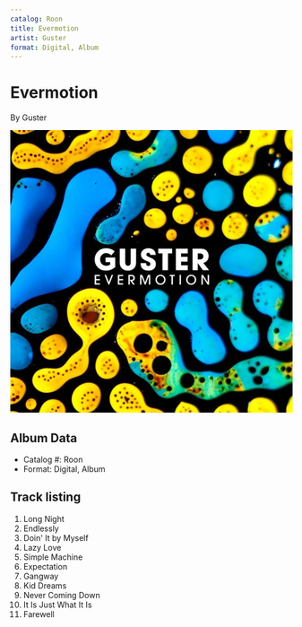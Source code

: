 ```yaml
---
catalog: Roon
title: Evermotion
artist: Guster
format: Digital, Album
---
```


# Evermotion

By Guster

![](../../assets/albumcovers/Guster-Evermotion.png)

## Album Data

- Catalog #: Roon
- Format: Digital, Album


## Track listing


1. Long Night
2. Endlessly
3. Doin' It by Myself
4. Lazy Love
5. Simple Machine
6. Expectation
7. Gangway
8. Kid Dreams
9. Never Coming Down
10. It Is Just What It Is
11. Farewell

